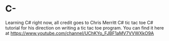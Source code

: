 # C-
Learning C# right now, all credit goes to Chris Merritt C# tic tac toe C# tutorial for his direction on writing a tic tac toe program.
You can find  it here at https://www.youtube.com/channel/UChKYo_FJBF1aMV7VVWXkO9A

